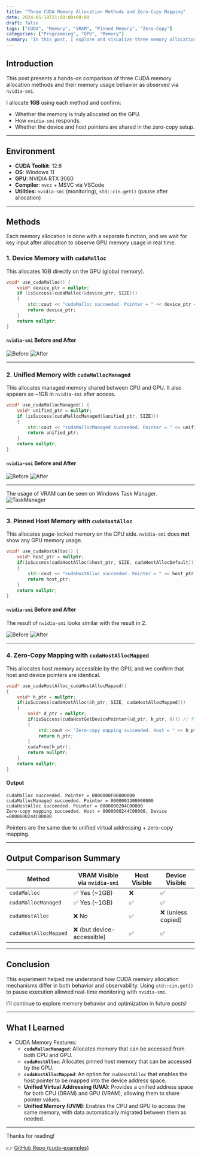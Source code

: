 ```yaml
---
title: "Three CUDA Memory Allocation Methods and Zero-Copy Mapping"
date: 2024-05-19T21:00:00+09:00
draft: false
tags: ["CUDA", "Memory", "VRAM", "Pinned Memory", "Zero-Copy"]
categories: ["Programming", "GPU", "Memory"]
summary: "In this post, I explore and visualize three memory allocation strategies in CUDA: cudaMalloc, cudaMallocManaged, and cudaHostAlloc—with an additional test on zero-copy memory mapping."
---
```


## Introduction

This post presents a hands-on comparison of three CUDA memory allocation methods and their memory usage behavior as observed via `nvidia-smi`.

I allocate **1GB** using each method and confirm:
- Whether the memory is truly allocated on the GPU.
- How `nvidia-smi` responds.
- Whether the device and host pointers are shared in the zero-copy setup.

---

## Environment

- **CUDA Toolkit**: 12.6  
- **OS**: Windows 11  
- **GPU**: NVIDIA RTX 3060  
- **Compiler**: `nvcc` + MSVC via VSCode  
- **Utilities**: `nvidia-smi` (monitoring), `std::cin.get()` (pause after allocation)

---

## Methods

Each memory allocation is done with a separate function, and we wait for key input after allocation to observe GPU memory usage in real time.

### 1. Device Memory with `cudaMalloc`

This allocates 1GB directly on the GPU (global memory).

```cpp
void* use_cudaMalloc() {
    void* device_ptr = nullptr;   
    if (isSuccess(cudaMalloc(&device_ptr, SIZE)))
    {
        std::cout << "cudaMalloc succeeded. Pointer = " << device_ptr << std::endl;
        return device_ptr;
    }
    return nullptr;
}
```

#### `nvidia-smi` Before and After
![Before](https://yaikeda.github.io/cuda-examples/images/memoryAllocation_1.png)
![After](https://yaikeda.github.io/cuda-examples/images/memoryAllocation_2.png)

---

### 2. Unified Memory with `cudaMallocManaged`

This allocates managed memory shared between CPU and GPU. It also appears as ~1GB in `nvidia-smi` after access.

```cpp
void* use_cudaMallocManaged() {
    void* unified_ptr = nullptr;   
    if (isSuccess(cudaMallocManaged(&unified_ptr, SIZE)))
    {
        std::cout << "cudaMallocManaged succeeded. Pointer = " << unified_ptr << std::endl;
        return unified_ptr;
    }
    return nullptr;
}
```

#### `nvidia-smi` Before and After
![Before](https://yaikeda.github.io/cuda-examples/images/memoryAllocation_3.png)
![After](https://yaikeda.github.io/cuda-examples/images/memoryAllocation_4.png)

---

The usage of VRAM can be seen on Windows Task Manager.
![TaskManager](https://yaikeda.github.io/cuda-examples/images/memoryAllocation_TaskManager.png)

---

### 3. Pinned Host Memory with `cudaHostAlloc`

This allocates page-locked memory on the CPU side. `nvidia-smi` does **not** show any GPU memory usage.

```cpp
void* use_cudaHostAlloc() {
    void* host_ptr = nullptr;
    if(isSuccess(cudaHostAlloc(&host_ptr, SIZE, cudaHostAllocDefault)))
    {
        std::cout << "cudaHostAlloc succeeded. Pointer = " << host_ptr << std::endl;
        return host_ptr;
    }
    return nullptr;
}
```

#### `nvidia-smi` Before and After

The result of `nvidia-smi` looks similar with the result in 2. 

![Before](https://yaikeda.github.io/cuda-examples/images/memoryAllocation_5.png)
![After](https://yaikeda.github.io/cuda-examples/images/memoryAllocation_6.png)

---

### 4. Zero-Copy Mapping with `cudaHostAllocMapped`

This allocates host memory accessible by the GPU, and we confirm that host and device pointers are identical.

```cpp
void* use_cudaHostAlloc_cudaHostAllocMapped()
{
    void* h_ptr = nullptr;
    if(isSuccess(cudaHostAlloc(&h_ptr, SIZE, cudaHostAllocMapped)))
    {
        void* d_ptr = nullptr;
        if(isSuccess(cudaHostGetDevicePointer(&d_ptr, h_ptr, 0))) // flag must be zero for now
        {
            std::cout << "Zero-copy mapping succeeded. Host = " << h_ptr << ", Device =" << d_ptr << std::endl;
            return h_ptr;
        }
        cudaFree(h_ptr);
        return nullptr;
    }
    return nullptr;
}
```

#### Output

```
cudaMalloc succeeded. Pointer = 0000000F06000000
cudaMallocManaged succeeded. Pointer = 0000001300000000
cudaHostAlloc succeeded. Pointer = 0000000204C00000
Zero-copy mapping succeeded. Host = 0000000244C00000, Device =0000000244C00000
```

Pointers are the same due to unified virtual addressing + zero-copy mapping.

---

## Output Comparison Summary

| Method               | VRAM Visible via `nvidia-smi` | Host Visible | Device Visible |
|----------------------|-------------------------------|---------------|----------------|
| `cudaMalloc`         | ✅ Yes (~1GB)                 | ❌            | ✅             |
| `cudaMallocManaged`  | ✅ Yes (~1GB)                 | ✅            | ✅             |
| `cudaHostAlloc`      | ❌ No                         | ✅            | ❌ (unless copied) |
| `cudaHostAllocMapped`| ❌ (but device-accessible)    | ✅            | ✅             |

---

## Conclusion

This experiment helped me understand how CUDA memory allocation mechanisms differ in both behavior and observability. Using `std::cin.get()` to pause execution allowed real-time monitoring with `nvidia-smi`.

I'll continue to explore memory behavior and optimization in future posts!

---

## What I Learned
- CUDA Memory Features:
  - **`cudaMallocManaged`**: Allocates memory that can be accessed from both CPU and GPU.
  - **`cudaHostAlloc`**: Allocates pinned host memory that can be accessed by the GPU.
  - **`cudaHostAllocMapped`**: An option for `cudaHostAlloc` that enables the host pointer to be mapped into the device address space.
  - **Unified Virtual Addressing (UVA)**: Provides a unified address space for both CPU (DRAM) and GPU (VRAM), allowing them to share pointer values.
  - **Unified Memory (UVM)**: Enables the CPU and GPU to access the same memory, with data automatically migrated between them as needed.

---

Thanks for reading!

👉 [GitHub Repo (cuda-examples)](https://github.com/yaikeda/cuda-examples/)